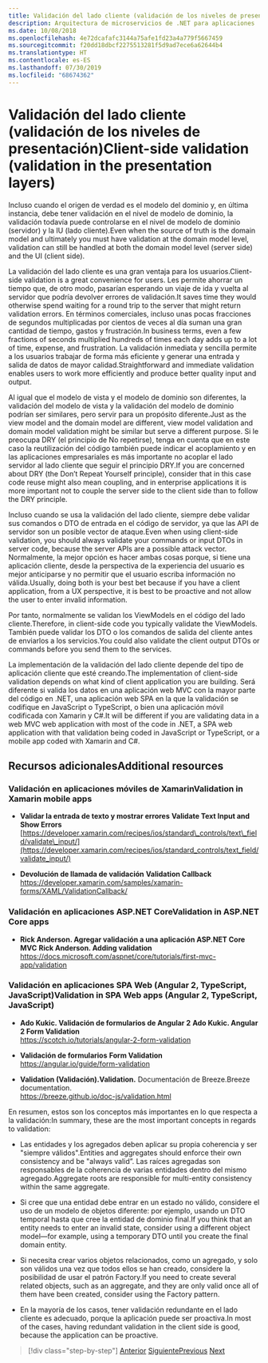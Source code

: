```yaml
---
title: Validación del lado cliente (validación de los niveles de presentación)
description: Arquitectura de microservicios de .NET para aplicaciones .NET en contenedores | Explore los conceptos clave de las validaciones del lado del cliente.
ms.date: 10/08/2018
ms.openlocfilehash: 4e72dcafafc3144a75afe1fd23a4a779f5667459
ms.sourcegitcommit: f20dd18dbcf2275513281f5d9ad7ece6a62644b4
ms.translationtype: HT
ms.contentlocale: es-ES
ms.lasthandoff: 07/30/2019
ms.locfileid: "68674362"
---
```

# <a name="client-side-validation-validation-in-the-presentation-layers"></a><span data-ttu-id="e5454-103">Validación del lado cliente (validación de los niveles de presentación)</span><span class="sxs-lookup"><span data-stu-id="e5454-103">Client-side validation (validation in the presentation layers)</span></span>

<span data-ttu-id="e5454-104">Incluso cuando el origen de verdad es el modelo del dominio y, en última instancia, debe tener validación en el nivel de modelo de dominio, la validación todavía puede controlarse en el nivel de modelo de dominio (servidor) y la IU (lado cliente).</span><span class="sxs-lookup"><span data-stu-id="e5454-104">Even when the source of truth is the domain model and ultimately you must have validation at the domain model level, validation can still be handled at both the domain model level (server side) and the UI (client side).</span></span>

<span data-ttu-id="e5454-105">La validación del lado cliente es una gran ventaja para los usuarios.</span><span class="sxs-lookup"><span data-stu-id="e5454-105">Client-side validation is a great convenience for users.</span></span> <span data-ttu-id="e5454-106">Les permite ahorrar un tiempo que, de otro modo, pasarían esperando un viaje de ida y vuelta al servidor que podría devolver errores de validación.</span><span class="sxs-lookup"><span data-stu-id="e5454-106">It saves time they would otherwise spend waiting for a round trip to the server that might return validation errors.</span></span> <span data-ttu-id="e5454-107">En términos comerciales, incluso unas pocas fracciones de segundos multiplicadas por cientos de veces al día suman una gran cantidad de tiempo, gastos y frustración.</span><span class="sxs-lookup"><span data-stu-id="e5454-107">In business terms, even a few fractions of seconds multiplied hundreds of times each day adds up to a lot of time, expense, and frustration.</span></span> <span data-ttu-id="e5454-108">La validación inmediata y sencilla permite a los usuarios trabajar de forma más eficiente y generar una entrada y salida de datos de mayor calidad.</span><span class="sxs-lookup"><span data-stu-id="e5454-108">Straightforward and immediate validation enables users to work more efficiently and produce better quality input and output.</span></span>

<span data-ttu-id="e5454-109">Al igual que el modelo de vista y el modelo de dominio son diferentes, la validación del modelo de vista y la validación del modelo de dominio podrían ser similares, pero servir para un propósito diferente.</span><span class="sxs-lookup"><span data-stu-id="e5454-109">Just as the view model and the domain model are different, view model validation and domain model validation might be similar but serve a different purpose.</span></span> <span data-ttu-id="e5454-110">Si le preocupa DRY (el principio de No repetirse), tenga en cuenta que en este caso la reutilización del código también puede indicar el acoplamiento y en las aplicaciones empresariales es más importante no acoplar el lado servidor al lado cliente que seguir el principio DRY.</span><span class="sxs-lookup"><span data-stu-id="e5454-110">If you are concerned about DRY (the Don’t Repeat Yourself principle), consider that in this case code reuse might also mean coupling, and in enterprise applications it is more important not to couple the server side to the client side than to follow the DRY principle.</span></span>

<span data-ttu-id="e5454-111">Incluso cuando se usa la validación del lado cliente, siempre debe validar sus comandos o DTO de entrada en el código de servidor, ya que las API de servidor son un posible vector de ataque.</span><span class="sxs-lookup"><span data-stu-id="e5454-111">Even when using client-side validation, you should always validate your commands or input DTOs in server code, because the server APIs are a possible attack vector.</span></span> <span data-ttu-id="e5454-112">Normalmente, la mejor opción es hacer ambas cosas porque, si tiene una aplicación cliente, desde la perspectiva de la experiencia del usuario es mejor anticiparse y no permitir que el usuario escriba información no válida.</span><span class="sxs-lookup"><span data-stu-id="e5454-112">Usually, doing both is your best bet because if you have a client application, from a UX perspective, it is best to be proactive and not allow the user to enter invalid information.</span></span>

<span data-ttu-id="e5454-113">Por tanto, normalmente se validan los ViewModels en el código del lado cliente.</span><span class="sxs-lookup"><span data-stu-id="e5454-113">Therefore, in client-side code you typically validate the ViewModels.</span></span> <span data-ttu-id="e5454-114">También puede validar los DTO o los comandos de salida del cliente antes de enviarlos a los servicios.</span><span class="sxs-lookup"><span data-stu-id="e5454-114">You could also validate the client output DTOs or commands before you send them to the services.</span></span>

<span data-ttu-id="e5454-115">La implementación de la validación del lado cliente depende del tipo de aplicación cliente que esté creando.</span><span class="sxs-lookup"><span data-stu-id="e5454-115">The implementation of client-side validation depends on what kind of client application you are building.</span></span> <span data-ttu-id="e5454-116">Será diferente si valida los datos en una aplicación web MVC con la mayor parte del código en .NET, una aplicación web SPA en la que la validación se codifique en JavaScript o TypeScript, o bien una aplicación móvil codificada con Xamarin y C#.</span><span class="sxs-lookup"><span data-stu-id="e5454-116">It will be different if you are validating data in a web MVC web application with most of the code in .NET, a SPA web application with that validation being coded in JavaScript or TypeScript, or a mobile app coded with Xamarin and C#.</span></span>

## <a name="additional-resources"></a><span data-ttu-id="e5454-117">Recursos adicionales</span><span class="sxs-lookup"><span data-stu-id="e5454-117">Additional resources</span></span>

### <a name="validation-in-xamarin-mobile-apps"></a><span data-ttu-id="e5454-118">Validación en aplicaciones móviles de Xamarin</span><span class="sxs-lookup"><span data-stu-id="e5454-118">Validation in Xamarin mobile apps</span></span>

- <span data-ttu-id="e5454-119">**Validar la entrada de texto y mostrar errores** </span><span class="sxs-lookup"><span data-stu-id="e5454-119">**Validate Text Input and Show Errors** </span></span>\
  [https://developer.xamarin.com/recipes/ios/standard\_controls/text\_field/validate\_input/](https://developer.xamarin.com/recipes/ios/standard_controls/text_field/validate_input/)

- <span data-ttu-id="e5454-120">**Devolución de llamada de validación** </span><span class="sxs-lookup"><span data-stu-id="e5454-120">**Validation Callback** </span></span>\
  <https://developer.xamarin.com/samples/xamarin-forms/XAML/ValidationCallback/>

### <a name="validation-in-aspnet-core-apps"></a><span data-ttu-id="e5454-121">Validación en aplicaciones ASP.NET Core</span><span class="sxs-lookup"><span data-stu-id="e5454-121">Validation in ASP.NET Core apps</span></span>

- <span data-ttu-id="e5454-122">**Rick Anderson. Agregar validación a una aplicación ASP.NET Core MVC** </span><span class="sxs-lookup"><span data-stu-id="e5454-122">**Rick Anderson. Adding validation** </span></span>\
  <https://docs.microsoft.com/aspnet/core/tutorials/first-mvc-app/validation>

### <a name="validation-in-spa-web-apps-angular-2-typescript-javascript"></a><span data-ttu-id="e5454-123">Validación en aplicaciones SPA Web (Angular 2, TypeScript, JavaScript)</span><span class="sxs-lookup"><span data-stu-id="e5454-123">Validation in SPA Web apps (Angular 2, TypeScript, JavaScript)</span></span>

- <span data-ttu-id="e5454-124">**Ado Kukic. Validación de formularios de Angular 2** </span><span class="sxs-lookup"><span data-stu-id="e5454-124">**Ado Kukic. Angular 2 Form Validation** </span></span>\
  <https://scotch.io/tutorials/angular-2-form-validation>

- <span data-ttu-id="e5454-125">**Validación de formularios** </span><span class="sxs-lookup"><span data-stu-id="e5454-125">**Form Validation** </span></span>\
  <https://angular.io/guide/form-validation>

- <span data-ttu-id="e5454-126">**Validation (Validación).**</span><span class="sxs-lookup"><span data-stu-id="e5454-126">**Validation.**</span></span> <span data-ttu-id="e5454-127">Documentación de Breeze.</span><span class="sxs-lookup"><span data-stu-id="e5454-127">Breeze documentation.</span></span> \
  <https://breeze.github.io/doc-js/validation.html>

<span data-ttu-id="e5454-128">En resumen, estos son los conceptos más importantes en lo que respecta a la validación:</span><span class="sxs-lookup"><span data-stu-id="e5454-128">In summary, these are the most important concepts in regards to validation:</span></span>

- <span data-ttu-id="e5454-129">Las entidades y los agregados deben aplicar su propia coherencia y ser "siempre válidos".</span><span class="sxs-lookup"><span data-stu-id="e5454-129">Entities and aggregates should enforce their own consistency and be "always valid”.</span></span> <span data-ttu-id="e5454-130">Las raíces agregadas son responsables de la coherencia de varias entidades dentro del mismo agregado.</span><span class="sxs-lookup"><span data-stu-id="e5454-130">Aggregate roots are responsible for multi-entity consistency within the same aggregate.</span></span>

- <span data-ttu-id="e5454-131">Si cree que una entidad debe entrar en un estado no válido, considere el uso de un modelo de objetos diferente: por ejemplo, usando un DTO temporal hasta que cree la entidad de dominio final.</span><span class="sxs-lookup"><span data-stu-id="e5454-131">If you think that an entity needs to enter an invalid state, consider using a different object model—for example, using a temporary DTO until you create the final domain entity.</span></span>

- <span data-ttu-id="e5454-132">Si necesita crear varios objetos relacionados, como un agregado, y solo son válidos una vez que todos ellos se han creado, considere la posibilidad de usar el patrón Factory.</span><span class="sxs-lookup"><span data-stu-id="e5454-132">If you need to create several related objects, such as an aggregate, and they are only valid once all of them have been created, consider using the Factory pattern.</span></span>

- <span data-ttu-id="e5454-133">En la mayoría de los casos, tener validación redundante en el lado cliente es adecuado, porque la aplicación puede ser proactiva.</span><span class="sxs-lookup"><span data-stu-id="e5454-133">In most of the cases, having redundant validation in the client side is good, because the application can be proactive.</span></span>

>[!div class="step-by-step"]
><span data-ttu-id="e5454-134">[Anterior](domain-model-layer-validations.md)
>[Siguiente](domain-events-design-implementation.md)</span><span class="sxs-lookup"><span data-stu-id="e5454-134">[Previous](domain-model-layer-validations.md)
[Next](domain-events-design-implementation.md)</span></span>

